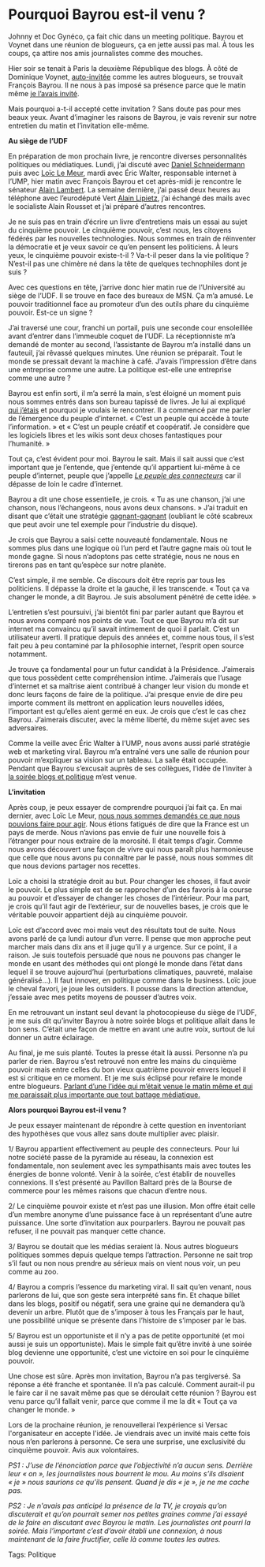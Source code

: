 # Pourquoi Bayrou est-il venu ?

Johnny et Doc Gynéco, ça fait chic dans un meeting politique. Bayrou et Voynet dans une réunion de blogueurs, ça en jette aussi pas mal. À tous les coups, ça attire nos amis journalistes comme des mouches.

Hier soir se tenait à Paris la deuxième République des blogs. À côté de Dominique Voynet, [auto-invitée](http://vanb.typepad.com/versac/2006/09/une_prsidentiab.html) comme les autres blogueurs, se trouvait François Bayrou. Il ne nous à pas imposé sa présence parce que le matin même [je l’avais invité](http://blog.tcrouzet.com/2006/09/27/francois-bayrou/).

Mais pourquoi a-t-il accepté cette invitation ? Sans doute pas pour mes beaux yeux. Avant d’imaginer les raisons de Bayrou, je vais revenir sur notre entretien du matin et l’invitation elle-même.

**Au siège de l’UDF**

En préparation de mon prochain livre, je rencontre diverses personnalités politiques ou médiatiques. Lundi, j’ai discuté avec [Daniel Schneidermann](http://www.bigbangblog.net/) puis avec [Loïc Le Meur](http://www.loiclemeur.com/france/), mardi avec Éric Walter, responsable internet à l’UMP, hier matin avec François Bayrou et cet après-midi je rencontre le sénateur [Alain Lambert](http://www.alain-lambert-blog.org/). La semaine dernière, j’ai passé deux heures au téléphone avec l’eurodéputé Vert [Alain Lipietz](http://www.alain-lambert-blog.org/), j’ai échangé des mails avec le socialiste Alain Rousset et j’ai préparé d’autres rencontres.

Je ne suis pas en train d’écrire un livre d’entretiens mais un essai au sujet du cinquième pouvoir. Le cinquième pouvoir, c’est nous, les citoyens fédérés par les nouvelles technologies. Nous sommes en train de réinventer la démocratie et je veux savoir ce qu’en pensent les politiciens. À leurs yeux, le cinquième pouvoir existe-t-il ? Va-t-il peser dans la vie politique ? N’est-il pas une chimère né dans la tête de quelques technophiles dont je suis ?

Avec ces questions en tête, j’arrive donc hier matin rue de l’Université au siège de l’UDF. Il se trouve en face des bureaux de MSN. Ça m’a amusé. Le pouvoir traditionnel face au promoteur d’un des outils phare du cinquième pouvoir. Est-ce un signe ?

J’ai traversé une cour, franchi un portail, puis une seconde cour ensoleillée avant d’entrer dans l’immeuble coquet de l’UDF. La réceptionniste m’a demandé de monter au second, l’assistante de Bayrou m’a installé dans un fauteuil, j’ai rêvassé quelques minutes. Une réunion se préparait. Tout le monde se pressait devant la machine à café. J’avais l’impression d’être dans une entreprise comme une autre. La politique est-elle une entreprise comme une autre ?

Bayrou est enfin sorti, il m’a serré la main, s’est éloigné un moment puis nous sommes entrés dans son bureau tapissé de livres. Je lui ai expliqué [qui j’étais](http://blog.tcrouzet.com/infos.php) et pourquoi je voulais le rencontrer. Il a commencé par me parler de l’émergence du peuple d’internet. « C’est un peuple qui accède à toute l’information. » et « C’est un peuple créatif et coopératif. Je considère que les logiciels libres et les wikis sont deux choses fantastiques pour l’humanité. »

Tout ça, c’est évident pour moi. Bayrou le sait. Mais il sait aussi que c’est important que je l’entende, que j’entende qu’il appartient lui-même à ce peuple d’internet, peuple que j’appelle [*Le peuple des connecteurs*](http://www.tcrouzet.com/connecteurs/) car il dépasse de loin le cadre d’internet.

Bayrou a dit une chose essentielle, je crois. « Tu as une chanson, j’ai une chanson, nous l’échangeons, nous avons deux chansons. » J’ai traduit en disant que c’était une stratégie [gagnant-gagnant](http://blog.tcrouzet.com/2006/05/12/win-win/) (oubliant le côté scabreux que peut avoir une tel exemple pour l’industrie du disque).

Je crois que Bayrou a saisi cette nouveauté fondamentale. Nous ne sommes plus dans une logique où l’un perd et l’autre gagne mais où tout le monde gagne. Si nous n’adoptons pas cette stratégie, nous ne nous en tirerons pas en tant qu’espèce sur notre planète.

C’est simple, il me semble. Ce discours doit être repris par tous les politiciens. Il dépasse la droite et la gauche, il les transcende. « Tout ça va changer le monde, a dit Bayrou. Je suis absolument pénétré de cette idée. »

L’entretien s’est poursuivi, j’ai bientôt fini par parler autant que Bayrou et nous avons comparé nos points de vue. Tout ce que Bayrou m’a dit sur internet ma convaincu qu’il savait intimement de quoi il parlait. C’est un utilisateur averti. Il pratique depuis des années et, comme nous tous, il s’est fait peu à peu contaminé par la philosophie internet, l’esprit open source notamment.

Je trouve ça fondamental pour un futur candidat à la Présidence. J’aimerais que tous possèdent cette compréhension intime. J’aimerais que l’usage d’internet et sa maîtrise aient contribué à changer leur vision du monde et donc leurs façons de faire de la politique. J’ai presque envie de dire peu importe comment ils mettront en application leurs nouvelles idées, l’important est qu’elles aient germé en eux. Je crois que c’est le cas chez Bayrou. J’aimerais discuter, avec la même liberté, du même sujet avec ses adversaires.

Comme la veille avec Éric Walter à l’UMP, nous avons aussi parlé stratégie web et marketing viral. Bayrou m’a entraîné vers une salle de réunion pour pouvoir m’expliquer sa vision sur un tableau. La salle était occupée. Pendant que Bayrou s’excusait auprès de ses collègues, l’idée de l’inviter à [la soirée blogs et politique](http://versac.metawiki.com/septembre2006) m’est venue.

**L’invitation**

Après coup, je peux essayer de comprendre pourquoi j’ai fait ça. En mai dernier, avec Loïc Le Meur, [nous nous sommes demandés ce que nous pouvions faire pour agir](http://blog.tcrouzet.com/2006/05/10/podcast-chez-lemeur/). Nous étions fatigués de dire que la France est un pays de merde. Nous n’avions pas envie de fuir une nouvelle fois à l’étranger pour nous extraire de la morosité. Il était temps d’agir. Comme nous avons découvert une façon de vivre qui nous paraît plus harmonieuse que celle que nous avons pu connaître par le passé, nous nous sommes dit que nous devions partager nos recettes.

Loïc a choisi la stratégie droit au but. Pour changer les choses, il faut avoir le pouvoir. Le plus simple est de se rapprocher d’un des favoris à la course au pouvoir et d’essayer de changer les choses de l’intérieur. Pour ma part, je crois qu’il faut agir de l’extérieur, sur de nouvelles bases, je crois que le véritable pouvoir appartient déjà au cinquième pouvoir.

Loïc est d’accord avec moi mais veut des résultats tout de suite. Nous avons parlé de ça lundi autour d’un verre. Il pense que mon approche peut marcher mais dans dix ans et il juge qu’il y a urgence. Sur ce point, il a raison. Je suis toutefois persuadé que nous ne pouvons pas changer le monde en usant des méthodes qui ont plongé le monde dans l’état dans lequel il se trouve aujourd’hui (perturbations climatiques, pauvreté, malaise généralisé…). Il faut innover, en politique comme dans le business. Loïc joue le cheval favori, je joue les outsiders. Il pousse dans la direction attendue, j’essaie avec mes petits moyens de pousser d’autres voix.

En me retrouvant un instant seul devant la photocopieuse du siège de l’UDF, je me suis dit qu’inviter Bayrou à notre soirée blogs et politique allait dans le bon sens. C’était une façon de mettre en avant une autre voix, surtout de lui donner un autre éclairage.

Au final, je me suis planté. Toutes la presse était là aussi. Personne n’a pu parler de rien. Bayrou s’est retrouvé non entre les mains du cinquième pouvoir mais entre celles du bon vieux quatrième pouvoir envers lequel il est si critique en ce moment. Et je me suis éclipsé pour refaire le monde entre blogueurs. [Parlant d’une l’idée qui m’était venue le matin même et qui me paraissait plus importante que tout battage médiatique.](http://blog.tcrouzet.com/2006/09/27/l%e2%80%99argent-des-blogueurs/)

**Alors pourquoi Bayrou est-il venu ?**

Je peux essayer maintenant de répondre à cette question en inventoriant des hypothèses que vous allez sans doute multiplier avec plaisir.

1/ Bayrou appartient effectivement au peuple des connecteurs. Pour lui notre société passe de la pyramide au réseau, la connexion est fondamentale, non seulement avec les sympathisants mais avec toutes les énergies de bonne volonté. Venir à la soirée, c’est établir de nouvelles connexions. Il s’est présenté au Pavillon Baltard près de la Bourse de commerce pour les mêmes raisons que chacun d’entre nous.

2/ Le cinquième pouvoir existe et n’est pas une illusion. Mon offre était celle d’un membre anonyme d’une puissance face à un représentant d’une autre puissance. Une sorte d’invitation aux pourparlers. Bayrou ne pouvait pas refuser, il ne pouvait pas manquer cette chance.

3/ Bayrou se doutait que les médias seraient là. Nous autres blogueurs politiques sommes depuis quelque temps l’attraction. Personne ne sait trop s’il faut ou non nous prendre au sérieux mais on vient nous voir, un peu comme au zoo.

4/ Bayrou a compris l’essence du marketing viral. Il sait qu’en venant, nous parlerons de lui, que son geste sera interprété sans fin. Et chaque billet dans les blogs, positif ou négatif, sera une graine qui ne demandera qu’à devenir un arbre. Plutôt que de s’imposer à tous les Français par le haut, une possibilité unique se présente dans l’histoire de s’imposer par le bas.

5/ Bayrou est un opportuniste et il n’y a pas de petite opportunité (et moi aussi je suis un opportuniste). Mais le simple fait qu’être invité à une soirée blog devienne une opportunité, c’est une victoire en soi pour le cinquième pouvoir.

Une chose est sûre. Après mon invitation, Bayrou n’a pas tergiversé. Sa réponse a été franche et spontanée. Il n’a pas calculé. Comment aurait-il pu le faire car il ne savait même pas que se déroulait cette réunion ? Bayrou est venu parce qu’il fallait venir, parce que comme il me la dit « Tout ça va changer le monde. »

Lors de la prochaine réunion, je renouvellerai l’expérience si Versac l'organisateur en accepte l'idée. Je viendrais avec un invité mais cette fois nous n’en parlerons à personne. Ce sera une surprise, une exclusivité du cinquième pouvoir. Avis aux volontaires.

*PS1 : J’use de l’énonciation parce que l’objectivité n’a aucun sens. Derrière leur « on », les journalistes nous bourrent le mou. Au moins s’ils disaient « je » nous saurions ce qu’ils pensent. Quand je dis « je », je ne me cache pas.*

*PS2 : Je n'avais pas anticipé la présence de la TV, je croyais qu’on discuterait et qu’on pourrait semer nos petites graines comme j’ai essayé de le faire en discutant avec Bayrou le matin. Les journalistes ont pourri la soirée. Mais l’important c’est d’avoir établi une connexion, à nous maintenant de la faire fructifier, celle là comme toutes les autres.*

Tags: Politique
